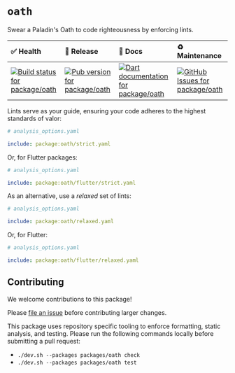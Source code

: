 <!-- #region(HEADER) -->
# `oath`

Swear a Paladin's Oath to code righteousness by enforcing lints.

| ✅ Health | 🚀 Release | 📝 Docs | ♻️ Maintenance |
|:----------|:-----------|:--------|:--------------|
| [![Build status for package/oath](https://github.com/matanlurey/pub.lurey.dev/actions/workflows/package_oath.yaml/badge.svg)](https://github.com/matanlurey/pub.lurey.dev/actions/workflows/package_oath.yaml) | [![Pub version for package/oath](https://img.shields.io/pub/v/oath)](https://pub.dev/packages/oath) | [![Dart documentation for package/oath](https://img.shields.io/badge/dartdoc-reference-blue.svg)](https://pub.dev/documentation/oath) | [![GitHub Issues for package/oath](https://img.shields.io/github/issues/matanlurey/pub.lurey.dev/pkg-oath?label=issues)](https://github.com/matanlurey/pub.lurey.dev/issues?q=is%3Aopen+is%3Aissue+label%3Apkg-oath) |
<!-- #endregion -->

Lints serve as your guide, ensuring your code adheres to the highest standards
of valor:

```yaml
# analysis_options.yaml

include: package:oath/strict.yaml
```

Or, for Flutter packages:

```yaml
# analysis_options.yaml

include: package:oath/flutter/strict.yaml
```

As an alternative, use a _relaxed_ set of lints:

```yaml
# analysis_options.yaml

include: package:oath/relaxed.yaml
```

Or, for Flutter:

```yaml
# analysis_options.yaml

include: package:oath/flutter/relaxed.yaml
```

<!-- #region(CONTRIBUTING) -->
## Contributing

We welcome contributions to this package!

Please [file an issue][] before contributing larger changes.

[file an issue]: https://github.com/matanlurey/pub.lurey.dev/issues/new?labels=pkg-oath

This package uses repository specific tooling to enforce formatting, static analysis, and testing. Please run the following commands locally before submitting a pull request:

- `./dev.sh --packages packages/oath check`
- `./dev.sh --packages packages/oath test`

<!-- #endregion -->
